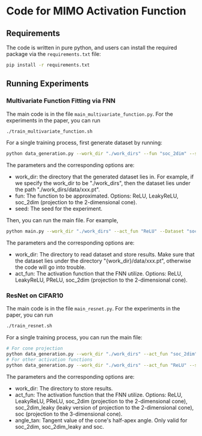 
# Code for MIMO Activation Function

## Requirements
The code is written in pure python, and users can install the required package via the `requirements.txt` file:
```bash
pip install -r requirements.txt
```

## Running Experiments
### Multivariate Function Fitting via FNN
The main code is in the file `main_multivariate_function.py`.
For the experiments in the paper, you can run
```bash
./train_multivariate_function.sh
```

For a single training process, first generate dataset by running:
```bash
python data_generation.py --work_dir "./work_dirs" --fun "soc_2dim" --seed 0
```
The parameters and the corresponding options are:
- work_dir: the directory that the generated dataset lies in. For example, if we specify the work_dir to be "./work_dirs", then the dataset lies under the path "./work_dirs/data/xxx.pt".
- fun: The function to be approximated. Options: ReLU, LeakyReLU, soc_2dim (projection to the 2-dimensional cone).
- seed: The seed for the experiment.

Then, you can run the main file. For example,
```bash
python main.py --work_dir "./work_dirs" --act_fun "ReLU" --Dataset "soc_2dim"
```
The parameters and the corresponding options are:
- work_dir: The directory to read dataset and store results. Make sure that the dataset lies under the directory "{work_dir}/data/xxx.pt", otherwise the code will go into trouble.
- act_fun: The activation function that the FNN utilize. Options: ReLU, LeakyReLU, PReLU, soc_2dim (projection to the 2-dimensional cone).

### ResNet on CIFAR10
The main code is in the file `main_resnet.py`.
For the experiments in the paper, you can run
```bash
./train_resnet.sh
```

For a single training process, you can run the main file:
```bash
# For cone projection
python data_generation.py --work_dir "./work_dirs" --act_fun "soc_2dim" --angle_tan "0.84" --seed 0
# For other activation functions
python data_generation.py --work_dir "./work_dirs" --act_fun "ReLU" --seed 0
```
The parameters and the corresponding options are:
- work_dir: The directory to store results.
- act_fun: The activation function that the FNN utilize. Options: ReLU, LeakyReLU, PReLU, soc_2dim (projection to the 2-dimensional cone), soc_2dim_leaky (leaky version of projection to the 2-dimensional cone), soc (projection to the 3-dimensional cone).
- angle_tan: Tangent value of the cone's half-apex angle. Only valid for soc_2dim, soc_2dim_leaky and soc.